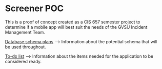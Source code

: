 # Screener POC
This is a proof of concept created as a CIS 657 semester project to determine if a mobile app will best suit the needs of the GVSU Incident Management Team.

[Database schema plans](plans.md) --> Information about the potential schema that will be used throughout. 


[To-do list](ToDo.md) --> Information about the items needed for the application to be considered ready.